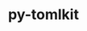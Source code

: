 ---
title: "py-tomlkit"
layout: cache
categories: [package, develop-2023-06-25]
meta: {"versions": ["0.11.4"], "compilers": ["gcc@=11.1.0"], "oss": ["ubuntu20.04"], "platforms": ["linux"], "targets": ["ppc64le", "x86_64_v3"], "stacks": ["data-vis-sdk", "e4s", "e4s-power", "root"], "num_specs": 6, "num_specs_by_stack": {"e4s": 2, "root": 6, "e4s-power": 2, "data-vis-sdk": 2}}
spec_details: [{"hash": "n4xlpp4q7giw74qfhdixnsnxlbj2hquj", "compiler": "gcc@=11.1.0", "versions": ["0.11.4"], "os": "ubuntu20.04", "platform": "linux", "target": "x86_64_v3", "variants": ["build_system=python_pip"], "stacks": ["e4s", "root"], "size": "-", "tarball": "https://binaries.spack.io/develop-2023-06-25/build_cache/linux-ubuntu20.04-x86_64_v3/gcc-11.1.0/py-tomlkit-0.11.4/linux-ubuntu20.04-x86_64_v3-gcc-11.1.0-py-tomlkit-0.11.4-n4xlpp4q7giw74qfhdixnsnxlbj2hquj.spack"}, {"hash": "7muw3i2eu2dxcg73z3yqxojgzhlauytb", "compiler": "gcc@=11.1.0", "versions": ["0.11.4"], "os": "ubuntu20.04", "platform": "linux", "target": "x86_64_v3", "variants": ["build_system=python_pip"], "stacks": ["e4s", "root"], "size": "-", "tarball": "https://binaries.spack.io/develop-2023-06-25/build_cache/linux-ubuntu20.04-x86_64_v3/gcc-11.1.0/py-tomlkit-0.11.4/linux-ubuntu20.04-x86_64_v3-gcc-11.1.0-py-tomlkit-0.11.4-7muw3i2eu2dxcg73z3yqxojgzhlauytb.spack"}, {"hash": "7iodjptyuwyivbayxxbfsjrt52ncif7j", "compiler": "gcc@=11.1.0", "versions": ["0.11.4"], "os": "ubuntu20.04", "platform": "linux", "target": "ppc64le", "variants": ["build_system=python_pip"], "stacks": ["root", "e4s-power"], "size": "-", "tarball": "https://binaries.spack.io/develop-2023-06-25/build_cache/linux-ubuntu20.04-ppc64le/gcc-11.1.0/py-tomlkit-0.11.4/linux-ubuntu20.04-ppc64le-gcc-11.1.0-py-tomlkit-0.11.4-7iodjptyuwyivbayxxbfsjrt52ncif7j.spack"}, {"hash": "muq5l35povn4m26xdskh3ks3brq4n3ke", "compiler": "gcc@=11.1.0", "versions": ["0.11.4"], "os": "ubuntu20.04", "platform": "linux", "target": "ppc64le", "variants": ["build_system=python_pip"], "stacks": ["root", "e4s-power"], "size": "-", "tarball": "https://binaries.spack.io/develop-2023-06-25/build_cache/linux-ubuntu20.04-ppc64le/gcc-11.1.0/py-tomlkit-0.11.4/linux-ubuntu20.04-ppc64le-gcc-11.1.0-py-tomlkit-0.11.4-muq5l35povn4m26xdskh3ks3brq4n3ke.spack"}, {"hash": "4oo4p4244nnl3wo5fc37ye6nxkyvtg7d", "compiler": "gcc@=11.1.0", "versions": ["0.11.4"], "os": "ubuntu20.04", "platform": "linux", "target": "x86_64_v3", "variants": ["build_system=python_pip"], "stacks": ["root", "data-vis-sdk"], "size": "-", "tarball": "https://binaries.spack.io/develop-2023-06-25/build_cache/linux-ubuntu20.04-x86_64_v3/gcc-11.1.0/py-tomlkit-0.11.4/linux-ubuntu20.04-x86_64_v3-gcc-11.1.0-py-tomlkit-0.11.4-4oo4p4244nnl3wo5fc37ye6nxkyvtg7d.spack"}, {"hash": "f47ik664thrvb2yt2kvovzt4vnlhlb7l", "compiler": "gcc@=11.1.0", "versions": ["0.11.4"], "os": "ubuntu20.04", "platform": "linux", "target": "x86_64_v3", "variants": ["build_system=python_pip"], "stacks": ["root", "data-vis-sdk"], "size": "-", "tarball": "https://binaries.spack.io/develop-2023-06-25/build_cache/linux-ubuntu20.04-x86_64_v3/gcc-11.1.0/py-tomlkit-0.11.4/linux-ubuntu20.04-x86_64_v3-gcc-11.1.0-py-tomlkit-0.11.4-f47ik664thrvb2yt2kvovzt4vnlhlb7l.spack"}]
---